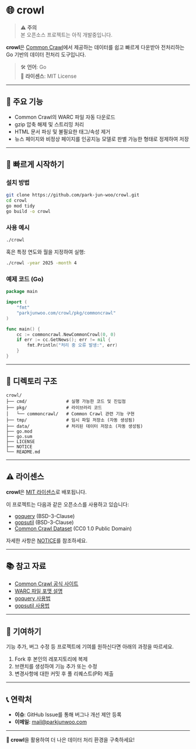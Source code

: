 # 🌐 crowl

> ⚠️ **주의**  
> 본 오픈소스 프로젝트는 아직 개발중입니다.

**crowl**은 [Common Crawl](https://commoncrawl.org/)에서 제공하는 데이터를 쉽고 빠르게 다운받아 전처리하는 Go 기반의 데이터 전처리 도구입니다.


> 🛠️ **언어**: Go  
> 📄 **라이센스**: MIT License

---

## 📌 주요 기능

- Common Crawl의 WARC 파일 자동 다운로드
- gzip 압축 해제 및 스트리밍 처리
- HTML 문서 파싱 및 불필요한 태그/속성 제거
- 뉴스 페이지와 비정상 페이지를 인공지능 모델로 판별 가능한 형태로 정제하여 저장

---

## 🚀 빠르게 시작하기

### 설치 방법

```bash
git clone https://github.com/park-jun-woo/crowl.git
cd crowl
go mod tidy
go build -o crowl
```

### 사용 예시

```bash
./crowl
```

혹은 특정 연도와 월을 지정하여 실행:

```bash
./crowl -year 2025 -month 4
```

### 예제 코드 (Go)

```go
package main

import (
	"fmt"
	"parkjunwoo.com/crowl/pkg/commoncrawl"
)

func main() {
	cc := commoncrawl.NewCommonCrowl(0, 0)
	if err := cc.GetNews(); err != nil {
		fmt.Println("처리 중 오류 발생:", err)
	}
}
```

---

## 🧩 디렉토리 구조

```
crowl/
├── cmd/               # 실행 가능한 코드 및 진입점
├── pkg/               # 라이브러리 코드
│   └── commoncrawl/   # Common Crawl 관련 기능 구현
├── tmp/               # 임시 파일 저장소 (자동 생성됨)
├── data/              # 처리된 데이터 저장소 (자동 생성됨)
├── go.mod
├── go.sum
├── LICENSE
├── NOTICE
└── README.md
```

---

## ⚠️ 라이센스

**crowl**은 [MIT 라이센스](LICENSE)로 배포됩니다.

이 프로젝트는 다음과 같은 오픈소스를 사용하고 있습니다:

- [goquery](https://github.com/PuerkitoBio/goquery) (BSD-3-Clause)
- [gopsutil](https://github.com/shirou/gopsutil) (BSD-3-Clause)
- [Common Crawl Dataset](https://commoncrawl.org/) (CC0 1.0 Public Domain)

자세한 사항은 [NOTICE](NOTICE)를 참조하세요.

---

## 📚 참고 자료

- [Common Crawl 공식 사이트](https://commoncrawl.org/)
- [WARC 파일 포맷 설명](https://iipc.github.io/warc-specifications/)
- [goquery 사용법](https://github.com/PuerkitoBio/goquery)
- [gopsutil 사용법](https://github.com/shirou/gopsutil)

---

## 🙌 기여하기

기능 추가, 버그 수정 등 프로젝트에 기여를 원하신다면 아래의 과정을 따르세요.

1. Fork 후 본인의 레포지토리에 복제
2. 브랜치를 생성하여 기능 추가 또는 수정
3. 변경사항에 대한 커밋 후 풀 리퀘스트(PR) 제출

---

## 📞 연락처

- **이슈**: GitHub Issue를 통해 버그나 개선 제안 등록
- **이메일**: mail@parkjunwoo.com  

---

**🚩 crowl**을 활용하여 더 나은 데이터 처리 환경을 구축하세요!